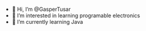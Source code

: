 - 👋 Hi, I’m @GasperTusar
- 👀 I’m interested in learning programable electronics
- 🌱 I’m currently learning Java


<!---
GasperTusar/GasperTusar is a ✨ special ✨ repository because its `README.md` (this file) appears on your GitHub profile.
You can click the Preview link to take a look at your changes.
--->
